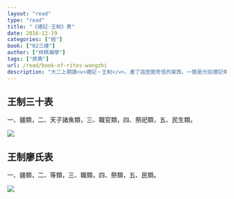```yaml
---
layout: "read"
type: "read"
title: "《禮記·王制》表"
date: 2016-12-19
categories: ["經"]
book: ["02三禮"]
author: ["柯棋瀚學"]
tags: ["原典"]
url: /read/book-of-rites-wangzhi
description: "大二上期讀<v>禮記‧王制</v>，畫了這麼箇奇怪的東西，一箇是光從禮記來的，一箇是從廖平的一篇來的。很中二，沒什麼用處。點此下載 [PDF](https://pan.baidu.com/s/1L8l2tYd-s7aqjOkvSG6Ttg)"
---
```


## 王制三十表

一、疆類，二、天子諸矦類，三、職官類，四、祭祀類，五、民生類。

![](https://pic.imgdb.cn/pic/5be2f7f69dc6d6b928f1a33f)

## 王制廖氏表

一、疆類，二、等類，三、職類，四、祭類，五、民類。

![](https://pic.imgdb.cn/pic/5be2f8039dc6d6b928f1a340)
